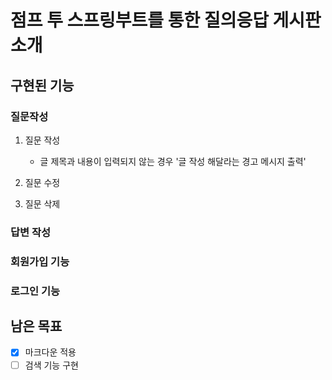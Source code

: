 # 점프 투 스프링부트를 통한 질의응답 게시판 소개
## 구현된 기능
### 질문작성
1. 질문 작성
   - 글 제목과 내용이 입력되지 않는 경우 '글 작성 해달라는 경고 메시지 출력'

2. 질문 수정
3. 질문 삭제

### 답변 작성
### 회원가입 기능
### 로그인 기능

## 남은 목표
- [x] 마크다운 적용
- [ ] 검색 기능 구현